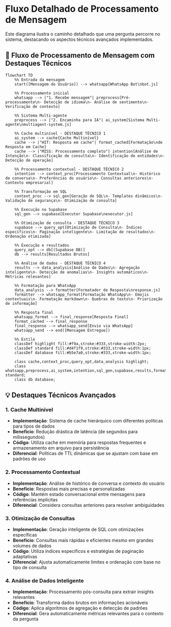 # Fluxo Detalhado de Processamento de Mensagem

Este diagrama ilustra o caminho detalhado que uma pergunta percorre no sistema, destacando os aspectos técnicos avançados implementados.

## 🔄 Fluxo de Processamento de Mensagem com Destaques Técnicos

```mermaid
flowchart TD
    %% Entrada da mensagem
    start([Mensagem do Usuário]) --> whatsapp[WhatsApp Bot\nbot.js]
    
    %% Processamento inicial
    whatsapp --> |"1. Recebe mensagem"| preprocess[Pré-processamento\n- Detecção de idioma\n- Análise de sentimento\n- Verificação de contexto]
    
    %% Sistema Multi-agente
    preprocess --> |"2. Encaminha para IA"| ai_system[Sistema Multi-agente\nmultiagent-system.js]
    
    %% Cache multinível - DESTAQUE TÉCNICO 1
    ai_system --> cache{Cache Multinível}
    cache --> |"HIT: Resposta em cache"| format_cached[Formatação\nde Resposta em Cache]
    cache --> |"MISS: Processamento completo"| intention[Análise de Intenção\n- Classificação de consulta\n- Identificação de entidades\n- Detecção de operação]
    
    %% Processamento contextual - DESTAQUE TÉCNICO 2
    intention --> context_proc[Processamento Contextual\n- Histórico de conversa\n- Preferências do usuário\n- Consultas anteriores\n- Contexto empresarial]
    
    %% Transformação em SQL
    context_proc --> sql_gen[Geração de SQL\n- Templates dinâmicos\n- Validação de segurança\n- Otimização de consulta]
    
    %% Execução no Supabase
    sql_gen --> supabase[Executor Supabase\nexecutor.js]
    
    %% Otimização de consulta - DESTAQUE TÉCNICO 3
    supabase --> query_opt[Otimização de Consulta\n- Índices específicos\n- Paginação inteligente\n- Limitação de resultados\n- Ordenação otimizada]
    
    %% Execução e resultados
    query_opt --> db[(Supabase DB)]
    db --> results[Resultados Brutos]
    
    %% Análise de dados - DESTAQUE TÉCNICO 4
    results --> data_analysis[Análise de Dados\n- Agregação inteligente\n- Detecção de anomalias\n- Insights automáticos\n- Métricas relevantes]
    
    %% Formatação para WhatsApp
    data_analysis --> formatter[Formatador de Resposta\nresponse.js]
    formatter --> whatsapp_format[Formatação WhatsApp\n- Emojis contextuais\n- Formatação markdown\n- Quebras de texto\n- Priorização de informação]
    
    %% Resposta final
    whatsapp_format --> final_response[Resposta Final]
    format_cached --> final_response
    final_response --> whatsapp_send[Envio via WhatsApp]
    whatsapp_send --> end([Mensagem Entregue])
    
    %% Estilo
    classDef highlight fill:#f9a,stroke:#333,stroke-width:2px;
    classDef standard fill:#d4f1f9,stroke:#333,stroke-width:1px;
    classDef database fill:#b5e7a0,stroke:#333,stroke-width:1px;
    
    class cache,context_proc,query_opt,data_analysis highlight;
    class whatsapp,preprocess,ai_system,intention,sql_gen,supabase,results,formatter,whatsapp_format,final_response,whatsapp_send standard;
    class db database;
```

## 💡 Destaques Técnicos Avançados

### 1. Cache Multinível
- **Implementação**: Sistema de cache hierárquico com diferentes políticas para tipos de dados
- **Benefício**: Redução drástica de latência (de segundos para milissegundos)
- **Código**: Utiliza cache em memória para respostas frequentes e armazenamento em arquivo para persistência
- **Diferencial**: Políticas de TTL dinâmicas que se ajustam com base em padrões de uso

### 2. Processamento Contextual
- **Implementação**: Análise de histórico de conversa e contexto do usuário
- **Benefício**: Respostas mais precisas e personalizadas
- **Código**: Mantém estado conversacional entre mensagens para referências implícitas
- **Diferencial**: Considera consultas anteriores para resolver ambiguidades

### 3. Otimização de Consultas
- **Implementação**: Geração inteligente de SQL com otimizações específicas
- **Benefício**: Consultas mais rápidas e eficientes mesmo em grandes volumes de dados
- **Código**: Utiliza índices específicos e estratégias de paginação adaptativas
- **Diferencial**: Ajusta automaticamente limites e ordenação com base no tipo de consulta

### 4. Análise de Dados Inteligente
- **Implementação**: Processamento pós-consulta para extrair insights relevantes
- **Benefício**: Transforma dados brutos em informações acionáveis
- **Código**: Aplica algoritmos de agregação e detecção de padrões
- **Diferencial**: Gera automaticamente métricas relevantes para o contexto da pergunta
```
